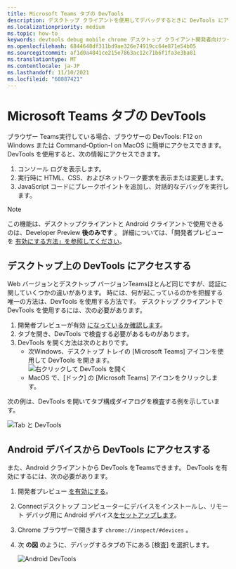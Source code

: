 ```yaml
---
title: Microsoft Teams タブの DevTools
description: デスクトップ クライアントを使用してデバッグするときに DevTools にアクセスMicrosoft Teams説明します。
ms.localizationpriority: medium
ms.topic: how-to
keywords: devtools debug mobile chrome デスクトップ クライアント開発者向けツール タブ
ms.openlocfilehash: 6844648df311bd9ae326e74919cc64e871e54b05
ms.sourcegitcommit: af1d0a4041ce215e7863ac12c71b6f1fa3e3ba81
ms.translationtype: MT
ms.contentlocale: ja-JP
ms.lasthandoff: 11/10/2021
ms.locfileid: "60887421"
---
```

# <a name="devtools-for-microsoft-teams-tabs"></a>Microsoft Teams タブの DevTools

ブラウザー Teams実行している場合、ブラウザーの DevTools: F12 on Windows または Command-Option-I on MacOS に簡単にアクセスできます。 DevTools を使用すると、次の情報にアクセスできます。

1. コンソール ログを表示します。
1. 実行時に HTML、CSS、およびネットワーク要求を表示または変更します。
1. JavaScript コードにブレークポイントを追加し、対話的なデバッグを実行します。

> [!NOTE]
> この機能は、デスクトップクライアントと Android クライアントで使用できるのは、Developer Preview **後のみです** 。 詳細については、「開発者プレビューを [有効にする方法」を参照してください](~/resources/dev-preview/developer-preview-intro.md)。

## <a name="access-devtools-on-the-desktop"></a>デスクトップ上の DevTools にアクセスする

Web バージョンとデスクトップ バージョンTeamsほとんど同じですが、認証に関していくつかの違いがあります。 時には、何が起こっているのかを把握する唯一の方法は、DevTools を使用する方法です。 デスクトップ クライアントで DevTools を使用するには、次の必要があります。

1. 開発者プレビューが有効 [になっているか確認します](~/resources/dev-preview/developer-preview-intro.md)。
1. タブを開き、DevTools で検査する必要があるものがあります。
1. DevTools を開く方法は次のとおりです。
    * 次Windows、デスクトップ トレイの [Microsoft Teams] アイコンを使用して DevTools を開きます。<br>
  ![右クリックして DevTools を開く](~/assets/images/dev-preview/devtools-right-click.png)
    * MacOS で、[ドック] の [Microsoft Teams] アイコンをクリックします。

次の例は、DevTools を開いてタブ構成ダイアログを検査する例を示しています。

   ![Tab と DevTools](~/assets/images/dev-preview/tab-and-devtools.png)

## <a name="access-devtools-from-an-android-device"></a>Android デバイスから DevTools にアクセスする

また、Android クライアントから DevTools をTeamsできます。 DevTools を有効にするには、次の必要があります。

1. 開発者プレビュー [を有効にする](~/resources/dev-preview/developer-preview-intro.md)。
1. Connectデスクトップ コンピューターにデバイスをインストールし、リモート デバッグ用に Android デバイス[をセットアップします](https://developers.google.com/web/tools/chrome-devtools/remote-debugging/)。
1. Chrome ブラウザーで開きます `chrome://inspect/#devices` 。
1. 次 **の図** のように、デバッグするタブの下にある [検査] を選択します。

   ![Android DevTools](~/assets/images/android-devtools.png)
